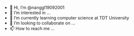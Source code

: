 - 👋 Hi, I’m @nanggl19092001
- 👀 I’m interested in ...
- 🌱 I’m currently learning computer science at TDT University
- 💞️ I’m looking to collaborate on ...
- 📫 How to reach me ...

<!---
nanggl19092001/nanggl19092001 is a ✨ special ✨ repository because its `README.md` (this file) appears on your GitHub profile.
You can click the Preview link to take a look at your changes.
--->
